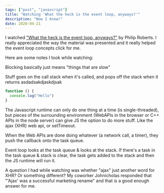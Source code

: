 ```yaml
---
tags: ["post", "javascript"]
title: "Watching 'What the heck is the event loop, anyways?'"
description: "Now I know!"
date: 2020-04-21
---
```


I watched ["What the heck is the event loop, anyways?"](https://www.youtube.com/watch?v=8aGhZQkoFbQ) by Philip Roberts. I really appreciated the way the material was presented and it really helped the event loop concepts click for me.

Here are some notes I took while watching: 

Blocking basically just means "things that are slow"

Stuff goes on the call stack when it's called, and pops off the stack when it returns asdadsakdjaskdjsak

```js
function () {
  console.log("Hello")
} 
```

The Javascript runtime can only do one thing at a time (is single-threaded), but pieces of the surrounding environment (WebAPIs in the browser or C++ APIs in the node server) can give JS the option to do more stuff. Like the ajax (XHR) web api, or setTimeout. 

When the Web APIs are done doing whatever (a network call, a timer), they push the callback onto the task queue. 

Event loop looks at the task queue & looks at the stack. If there's a task in the task queue & stack is clear, the task gets added to the stack and then the JS runtime will run it.

A question I had while watching was whether "ajax" just another word for XHR? Or something different? My coworker Johnicholas responded that "'Ajax' was a successful marketing rename" and that is a good enough answer for me.